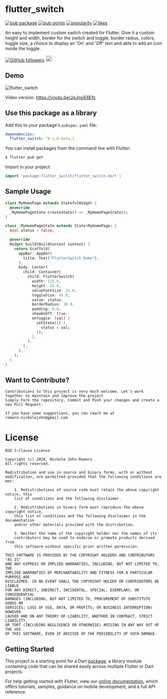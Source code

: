 # flutter_switch

[![pub package](https://img.shields.io/pub/v/flutter_switch.svg)](https://pub.dev/packages/flutter_switch) [![pub points](https://badges.bar/flutter_switch/pub%20points)](https://pub.dev/packages/flutter_switch/score) [![popularity](https://badges.bar/flutter_switch/popularity)](https://pub.dev/packages/flutter_switch/score) [![likes](https://badges.bar/flutter_switch/likes)](https://pub.dev/packages/flutter_switch/score)

An easy to implement custom switch created for Flutter. Give it a custom height and width, border for the switch and toggle, border radius, colors, toggle size, a choice to display an 'On' and 'Off' text and able to add an icon inside the toggle.

 [![GitHub followers](https://img.shields.io/github/followers/boringdeveloper.svg?style=social&label=Follow)](https://github.com/boringdeveloper)  <a href="https://www.linkedin.com/in/nichole-john-talban-romero/"><img src="https://image.flaticon.com/icons/svg/174/174857.svg" width="20"></a>

## Demo

 ![flutter_switch](https://media0.giphy.com/media/zQ7AwA3SiAzqiFCW1o/giphy.gif) 
 
 Video version: https://youtu.be/JqJnxjE6Efc


## Use this package as a library

Add this to your package's `pubspec.yaml` file:

```yaml
dependencies:
  flutter_switch: ^0.1.6-beta.1
```

You can install packages from the command line with Flutter:
```bash
$ flutter pub get
```

Import in your project:
```dart
import 'package:flutter_switch/flutter_switch.dart';
```

## Sample Usage
```dart
class MyHomePage extends StatefulWidget {
  @override
  _MyHomePageState createState() => _MyHomePageState();
}

class _MyHomePageState extends State<MyHomePage> {
  bool status = false;

  @override
  Widget build(BuildContext context) {
    return Scaffold(
      appBar: AppBar(
        title: Text("FlutterSwitch Demo"),
      ),
      body: Center(
        child: Container(
          child: FlutterSwitch(
            width: 125.0,
            height: 55.0,
            valueFontSize: 25.0,
            toggleSize: 45.0,
            value: status,
            borderRadius: 30.0,
            padding: 8.0,
            showOnOff: true,
            onToggle: (val) {
              setState(() {
                status = val;
              });
            },
          ),
        ),
      ),
    );
  }
}
```

## Want to Contribute?

    Contributions to this project is very much welcome. Let's work together to maintain and improve the project
    Simply Fork the repository, Commit and Push your changes and create a new Pull Request.

    If you have some suggestions, you can reach me at romero.nicholejohn@gmail.com

# License

    BSD 3-Clause License

    Copyright (c) 2020, Nichole John Romero
    All rights reserved.

    Redistribution and use in source and binary forms, with or without
    modification, are permitted provided that the following conditions are met:

        1. Redistributions of source code must retain the above copyright notice, this
        list of conditions and the following disclaimer.

        2. Redistributions in binary form must reproduce the above copyright notice,
        this list of conditions and the following disclaimer in the documentation
        and/or other materials provided with the distribution.

        3. Neither the name of the copyright holder nor the names of its
        contributors may be used to endorse or promote products derived from
        this software without specific prior written permission.

    THIS SOFTWARE IS PROVIDED BY THE COPYRIGHT HOLDERS AND CONTRIBUTORS "AS IS"
    AND ANY EXPRESS OR IMPLIED WARRANTIES, INCLUDING, BUT NOT LIMITED TO, THE
    IMPLIED WARRANTIES OF MERCHANTABILITY AND FITNESS FOR A PARTICULAR PURPOSE ARE
    DISCLAIMED. IN NO EVENT SHALL THE COPYRIGHT HOLDER OR CONTRIBUTORS BE LIABLE
    FOR ANY DIRECT, INDIRECT, INCIDENTAL, SPECIAL, EXEMPLARY, OR CONSEQUENTIAL
    DAMAGES (INCLUDING, BUT NOT LIMITED TO, PROCUREMENT OF SUBSTITUTE GOODS OR
    SERVICES; LOSS OF USE, DATA, OR PROFITS; OR BUSINESS INTERRUPTION) HOWEVER
    CAUSED AND ON ANY THEORY OF LIABILITY, WHETHER IN CONTRACT, STRICT LIABILITY,
    OR TORT (INCLUDING NEGLIGENCE OR OTHERWISE) ARISING IN ANY WAY OUT OF THE USE
    OF THIS SOFTWARE, EVEN IF ADVISED OF THE POSSIBILITY OF SUCH DAMAGE.

## Getting Started

This project is a starting point for a Dart
[package](https://flutter.dev/developing-packages/),
a library module containing code that can be shared easily across
multiple Flutter or Dart projects.

For help getting started with Flutter, view our 
[online documentation](https://flutter.dev/docs), which offers tutorials, 
samples, guidance on mobile development, and a full API reference.
